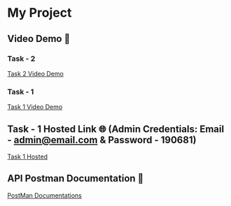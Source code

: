 # My Project  

## Video Demo 🎥  

### Task - 2  
[Task 2 Video Demo](https://drive.google.com/file/d/1aGJEbFNiUrkD6wPt57FBRCiQSKocrorE/preview)  

### Task - 1  
[Task 1 Video Demo](https://drive.google.com/file/d/1DNYk5ONiAJPi3yS0JwwCeqLRMvYbdK3C/preview)  

## Task - 1  Hosted Link 🌐 (Admin Credentials: Email - admin@email.com & Password - 190681)
[Task 1 Hosted](https://second-hand-car-buy-sell.web.app/)  


## API Postman Documentation 📜    

[PostMan Documentations](https://documenter.getpostman.com/view/42514790/2sAYdfrWwX) 

